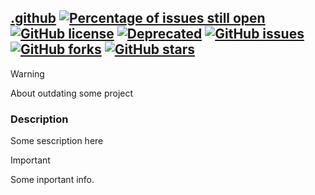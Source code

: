 ## [.github](https://github.com/rehlds/.github) [![Percentage of issues still open](http://isitmaintained.com/badge/open/rehlds/.github.svg)](http://isitmaintained.com/project/rehlds/.github "Percentage of issues still open") [![GitHub license](https://img.shields.io/github/license/rehlds/.github.svg?longCache=true&style=flat-square)](https://github.com/rehlds/.github/blob/master/LICENSE) [![Deprecated](https://img.shields.io/badge/status-Deprecated-red.svg?style=flat-square)](https://github.com/rehlds/.github/) [![GitHub issues](https://img.shields.io/github/issues/rehlds/.github.svg?longCache=true&style=flat-square)](https://github.com/rehlds/.github/issues) [![GitHub forks](https://img.shields.io/github/forks/rehlds/.github.svg?longCache=true&style=flat-square)](https://github.com/rehlds/.github/network) [![GitHub stars](https://img.shields.io/github/stars/rehlds/.github.svg?longCache=true&style=flat-square)](https://github.com/rehlds/.github/stargazers)

> [!WARNING]
> About outdating some project

### Description
Some sescription here

> [!IMPORTANT]  
> Some inportant info.
